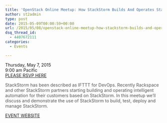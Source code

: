 ```yaml
---
title: 'OpenStack Online Meetup: How StackStorm Builds And Operates StackStorm Software Itself'
author: st2admin
type: post
date: 2015-05-09T00:00:59+00:00
url: /2015/05/08/openstack-online-meetup-how-stackstorm-builds-and-operates-stackstorm-software-itself/
dsq_thread_id:
  - 4407672111
categories:
  - Events

---
```

Thursday, May 7, 2015  
9:00 am Pacific  
<a href="https://plus.google.com/events/c6f9j0l2gc8h6r45uqf3gm1gvl4?authkey=CMjU08O0uZ2tgwE" target="_blank">PLEASE RSVP HERE</a>

<p style="color: rgba(0, 0, 0, 0.670588);">
  StackStorm has been described as IFTTT for DevOps. Recently Rackspace and other StackStorm partners starting building and operating intelligent automation for their customers based on StackStorm. In this meetup we&#8217;ll discuss and demonstrate the use of StackStorm to build, test, deploy and manage StackStorm.
</p>



<p style="color: rgba(0, 0, 0, 0.670588);">
  <a href="http://www.meetup.com/Cloud-Online-Meetup/events/221998661/?a=ea1_grp&rv=ea1" target="_blank">EVENT WEBSITE</a>
</p>